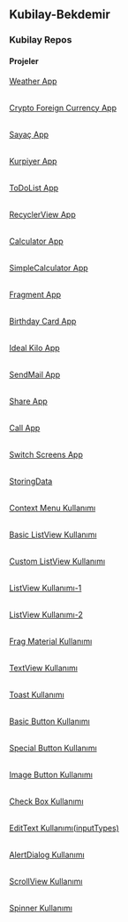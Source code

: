 ## Kubilay-Bekdemir

### Kubilay Repos

#### Projeler

[Weather App](https://github.com/kubilaybee/WeatherApp/blob/master/README.md)<br/><br/>

[Crypto Foreign Currency App](https://github.com/kubilaybee/Crypto-Foreign-Currency-App/blob/master/README.md)<br/><br/>

[Sayaç App](https://github.com/kubilaybee/CountProject) <br/></br>

[Kurpiyer App](https://github.com/kubilaybee/Playing-Card-App/blob/master/README.md) <br/></br>

[ToDoList App](https://github.com/kubilaybee/ToDoListApp/blob/master/README.md) <br/></br>

[RecyclerView App](https://github.com/kubilaybee/RecyclerView-App/blob/master/README.md) <br/><br/>

[Calculator App](https://github.com/kubilaybee/Calculator-App/blob/master/README.md) <br/><br/>

[SimpleCalculator App](https://github.com/kubilaybee/SimpleCalculator-App/blob/master/README.md) <br/><br/>

[Fragment App](https://github.com/kubilaybee/Fragment-App/blob/master/README.md) <br/></br>

[Birthday Card App](https://github.com/kubilaybee/Birthday-Card-App/blob/master/README.md)<br/><br/>

[Ideal Kilo App](https://github.com/kubilaybee/idealKiloApp/blob/master/README.md) <br/></br>

[SendMail App](https://github.com/kubilaybee/sendMail/blob/master/README.md) <br/><br/>

[Share App](https://github.com/kubilaybee/shareButton/blob/master/README.md) <br/><br/>

[Call App](https://github.com/kubilaybee/CallApp/blob/master/README.md) <br/><br/>

[Switch Screens App](https://github.com/kubilaybee/switchScreens/blob/master/README.md) <br/><br/>



[StoringData](https://github.com/kubilaybee/StoringData/blob/master/README.md) <br/><br/>

[Context Menu Kullanımı](https://github.com/kubilaybee/contextMenu) <br/><br/>

[Basic ListView Kullanımı](https://github.com/kubilaybee/BasicListView) <br/><br/>

[Custom ListView Kullanımı](https://github.com/kubilaybee/CustomListView) <br/><br/>

[ListView Kullanımı-1](https://github.com/kubilaybee/firstListView) <br/><br/>

[ListView Kullanımı-2](https://github.com/kubilaybee/lvDeneme) <br/><br/>

[Frag Material Kullanımı](https://github.com/kubilaybee/FirstFragMaterialDesign) <br/><br/>

[TextView Kullanımı](https://github.com/kubilaybee/TextView) <br/><br/>

[Toast Kullanımı](https://github.com/kubilaybee/Toast) <br/><br/>

[Basic Button Kullanımı](https://github.com/kubilaybee/FirstButtons) <br/><br/>

[Special Button Kullanımı](https://github.com/kubilaybee/firstButtonDesign) <br/><br/>

[Image Button Kullanımı](https://github.com/kubilaybee/ImageButton) <br/><br/>

[Check Box Kullanımı](https://github.com/kubilaybee/CheckBox) <br/><br/>

[EditText Kullanımı(inputTypes)](https://github.com/kubilaybee/EditTextTypes) <br/><br/>

[AlertDialog Kullanımı](https://github.com/kubilaybee/AlertDialog) <br/><br/>

[ScrollView Kullanımı](https://github.com/kubilaybee/ScrollView) <br/></br>

[Spinner Kullanımı](https://github.com/kubilaybee/spinner) <br/></br>
